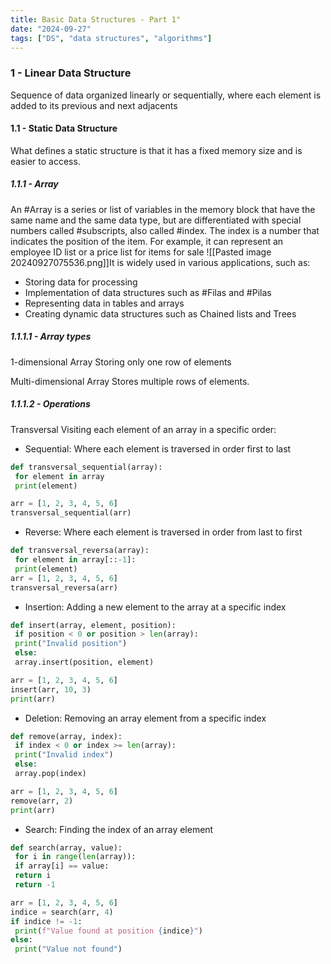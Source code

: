 ```yaml
---
title: Basic Data Structures - Part 1"
date: "2024-09-27"
tags: ["DS", "data structures", "algorithms"]
---
```


### 1 - Linear Data Structure

Sequence of data organized linearly or sequentially, where each element is added to its previous and next adjacents

#### 1.1 - Static Data Structure

What defines a static structure is that it has a fixed memory size and is easier to access.

##### 1.1.1 - Array

An #Array is a series or list of variables in the memory block that have the same name and the same data type, but are differentiated with special numbers called #subscripts, also called #index. The index is a number that indicates the position of the item.
For example, it can represent an employee ID list or a price list for items for sale
![[Pasted image 20240927075536.png]]It is widely used in various applications, such as:

- Storing data for processing
- Implementation of data structures such as #Filas and #Pilas
- Representing data in tables and arrays
- Creating dynamic data structures such as Chained lists and Trees

##### 1.1.1.1 - Array types

1-dimensional Array
Storing only one row of elements

Multi-dimensional Array
Stores multiple rows of elements.

##### 1.1.1.2 - Operations

Transversal
Visiting each element of an array in a specific order:

- Sequential:
Where each element is traversed in order first to last

```python
def transversal_sequential(array):
 for element in array
 print(element)

arr = [1, 2, 3, 4, 5, 6]
transversal_sequential(arr)
```

- Reverse:
Where each element is traversed in order from last to first

```python
def transversal_reversa(array):
 for element in array[::-1]:
 print(element)
arr = [1, 2, 3, 4, 5, 6]
transversal_reversa(arr)
```

- Insertion:
Adding a new element to the array at a specific index

```python
def insert(array, element, position):
 if position < 0 or position > len(array):
 print("Invalid position")
 else:
 array.insert(position, element)

arr = [1, 2, 3, 4, 5, 6]
insert(arr, 10, 3)
print(arr)
```

- Deletion:
Removing an array element from a specific index

```python
def remove(array, index):
 if index < 0 or index >= len(array):
 print("Invalid index")
 else:
 array.pop(index)

arr = [1, 2, 3, 4, 5, 6]
remove(arr, 2)
print(arr)
```

- Search:
Finding the index of an array element

```python
def search(array, value):
 for i in range(len(array)):
 if array[i] == value:
 return i
 return -1

arr = [1, 2, 3, 4, 5, 6]
indice = search(arr, 4)
if indice != -1:
 print(f"Value found at position {indice}")
else:
 print("Value not found")
```
